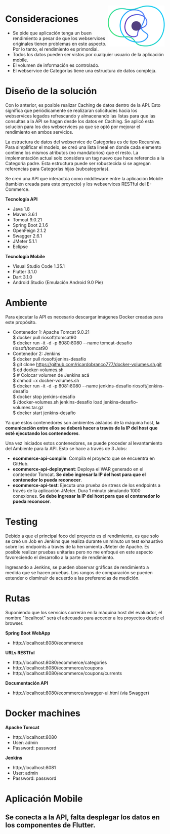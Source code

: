 <a href="https://concrete.com.br/"><img src=".github/concrete_symbol.png" width="180px" align="right" /></a>

# Consideraciones

- Se pide que aplicación tenga un buen rendimiento a pesar de que los webservices originales tienen problemas en este aspecto. Por lo tanto, el rendimiento es primordial.
- Todos los datos pueden ser vistos por cualquier usuario de la aplicación mobile.
- El volumen de información es controlado.
- El webservice de Categorías tiene una estructura de datos compleja.

# Diseño de la solución

Con lo anterior, es posible realizar Caching de datos dentro de la API. Esto significa que periódicamente se realizaran solicitudes hacia los webservices legados refrescando y almacenando las listas para que las consultas a la API se hagan desde los datos en Caching. Se aplicó esta solución para los dos webservices ya que se optó por mejorar el rendimiento en ambos servicios.

La estructura de datos del webservice de Categorías es de tipo Recursiva. Para simplificar el modelo, se creó una lista lineal en donde cada elemento contiene los mismos atributos (no mandatorios) que el resto. La implementación actual solo considera un tag nuevo que hace referencia a la Categoría padre. Esta estructura puede ser robustecida si se agregan referencias para Categorías hijas (subcategorías).

Se creó una API que interactúa como middleware entre la aplicación Mobile (también creada para este proyecto) y los webservices RESTful del E-Commerce.

**Tecnología API**
- Java 1.8
- Maven 3.6.1
- Tomcat 9.0.21
- Spring Boot 2.1.6
- OpenFeign 2.1.2
- Swagger 2.6.1
- JMeter 5.1.1
- Eclipse

**Tecnología Mobile**
- Visual Studio Code 1.35.1
- Flutter 3.1.0
- Dart 3.1.0
- Android Studio (Emulación Android 9.0 Pie)

# Ambiente

Para ejecutar la API es necesario descargar imágenes Docker creadas para este propósito.
- Contenedor 1: Apache Tomcat 9.0.21<br/>
  $ docker pull riosoft/tomcat90<br/>
  $ docker run -it -d -p 8080:8080 --name tomcat-desafio riosoft/tomcat90<br/>
- Contenedor 2: Jenkins<br/>
  $ docker pull riosoft/jenins-desafio<br/>
  $ git clone https://github.com/ricardobranco777/docker-volumes.sh.git<br/>
  $ cd docker-volumes.sh<br/>
  $ # Colocar volumen de Jenkins acá<br/>
  $ chmod +x docker-volumes.sh<br/>
  $ docker run -it -d -p 8081:8080 --name jenkins-desafio riosoft/jenkins-desafio<br/>
  $ docker stop jenkins-desafio<br/>
  $ /docker-volumes.sh jenkins-desafio load jenkins-desafio-volumes.tar.gz<br/>
  $ docker start jenkins-desafio<br/>

Ya que estos contenedores son ambientes aislados de la máquina host, **la comunicación entre ellos se deberá hacer a través de la IP del host que esté ejecutando los contenedores**.

Una vez iniciados estos contenedores, se puede proceder al levantamiento del Ambiente para la API. Esto se hace a través de 3 Jobs:
- **ecommerce-api-compile**: Compila el proyecto que se encuentra en GitHub.
- **ecommerce-api-deployment**: Deploya el WAR generado en el contenedor Tomcat. **Se debe ingresar la IP del host para que el contenedor lo pueda reconocer**.
- **ecommerce-api-test**: Ejecuta una prueba de stress de los endpoints a través de la aplicación JMeter. Dura 1 minuto simulando 1000 conexiones. **Se debe ingresar la IP del host para que el contenedor lo pueda reconocer**.

# Testing

Debido a que el principal foco del proyecto es el rendimiento, es que solo se creó un Job en Jenkins que realiza durante un minuto un test exhaustivo sobre los endpoints a través de la herramienta JMeter de Apache. Es posible realizar pruebas unitarias pero no me enfoqué en este aspecto favoreciendo el desarrollo a la parte de rendimiento.

Ingresando a Jenkins, se pueden observar gráficas de rendimiento a medida que se hacen pruebas. Los rangos de comparación se pueden extender o disminuir de acuerdo a las preferencias de medición.

# Rutas

Suponiendo que los servicios correrán en la máquina host del evaluador, el nombre "localhost" será el adecuado para acceder a los proyectos desde el browser.

**Spring Boot WebApp**

- http://localhost:8080/ecommerce

**URLs RESTful**

- http://localhost:8080/ecommerce/categories
- http://localhost:8080/ecommerce/coupons
- http://localhost:8080/ecommerce/coupons/currents

**Documentación API**

- http://localhost:8080/ecommerce/swagger-ui.html (vía Swagger)

# Docker machines

**Apache Tomcat**
- http://localhost:8080
- User: admin
- Password: password

**Jenkins**
- http://localhost:8081
- User: admin
- Password: password

# Aplicación Mobile

Se conecta a la API, falta desplegar los datos en los componentes de Flutter.
---
